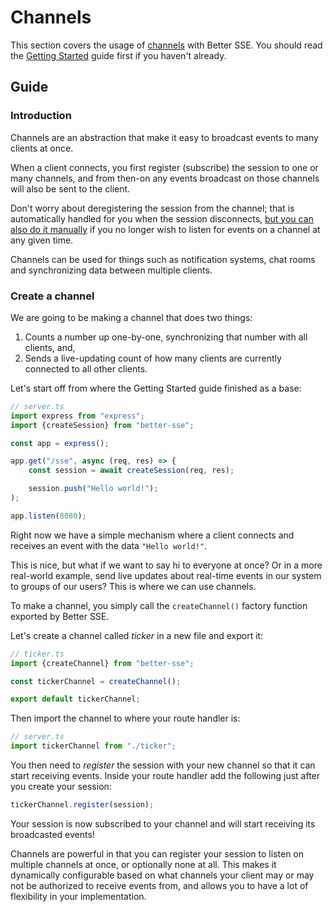 # Channels

This section covers the usage of [channels](./api.md#channels) with Better SSE. You should read the [Getting Started](./getting-started.md) guide first if you haven't already.

## Guide

### Introduction

Channels are an abstraction that make it easy to broadcast events to many clients at once.

When a client connects, you first register (subscribe) the session to one or many channels, and from then-on any events broadcast on those channels will also be sent to the client.

Don't worry about deregistering the session from the channel; that is automatically handled for you when the session disconnects, [but you can also do it manually](./api.md#createchannel%3A-(...args%3A-constructorparameters<typeof-channel>)-%3D>-channel) if you no longer wish to listen for events on a channel at any given time.

Channels can be used for things such as notification systems, chat rooms and synchronizing data between multiple clients.

### Create a channel

We are going to be making a channel that does two things:

1. Counts a number up one-by-one, synchronizing that number with all clients, and,
2. Sends a live-updating count of how many clients are currently connected to all other clients.

Let's start off from where the Getting Started guide finished as a base:

```javascript
// server.ts
import express from "express";
import {createSession} from "better-sse";

const app = express();

app.get("/sse", async (req, res) => {
	const session = await createSession(req, res);

	session.push("Hello world!");
);

app.listen(8080);
```

Right now we have a simple mechanism where a client connects and receives an event with the data `"Hello world!"`.

This is nice, but what if we want to say hi to everyone at once? Or in a more real-world example, send live updates about real-time events in our system to groups of our users? This is where we can use channels.

To make a channel, you simply call the `createChannel()` factory function exported by Better SSE.

Let's create a channel called *ticker* in a new file and export it:

```javascript
// ticker.ts
import {createChannel} from "better-sse";

const tickerChannel = createChannel();

export default tickerChannel;
```

Then import the channel to where your route handler is:

```javascript
// server.ts
import tickerChannel from "./ticker";
```

You then need to *register* the session with your new channel so that it can start receiving events. Inside your route handler add the following just after you create your session:

```javascript
tickerChannel.register(session);
```

Your session is now subscribed to your channel and will start receiving its broadcasted events!

Channels are powerful in that you can register your session to listen on multiple channels at once, or optionally none at all. This makes it dynamically configurable based on what channels your client may or may not be authorized to receive events from, and allows you to have a lot of flexibility in your implementation.
